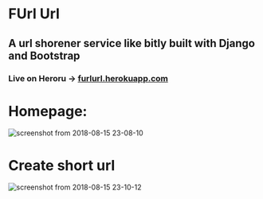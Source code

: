 # FUrl Url
## A url shorener service like bitly built with Django and Bootstrap

### Live on Heroru -> [furlurl.herokuapp.com](http://furlurl.herokuapp.com/)
# Homepage:
![screenshot from 2018-08-15 23-08-10](https://user-images.githubusercontent.com/32961153/44163301-a075e700-a0e0-11e8-965d-67ff48435870.png)

# Create short url
![screenshot from 2018-08-15 23-10-12](https://user-images.githubusercontent.com/32961153/44163481-34e04980-a0e1-11e8-83ab-97351c650605.png)
